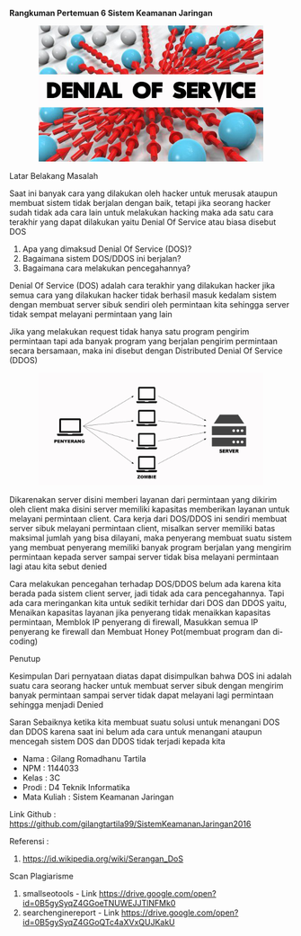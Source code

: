 **Rangkuman Pertemuan 6 Sistem Keamanan Jaringan**

<p align="center">
  <img src="../../img/dos.jpg" width="400px">
</p>

Latar Belakang Masalah

Saat ini banyak cara yang dilakukan oleh hacker untuk merusak ataupun membuat sistem tidak berjalan dengan baik, tetapi jika seorang hacker sudah tidak ada cara lain untuk melakukan hacking maka ada satu cara terakhir yang dapat dilakukan yaitu Denial Of Service atau biasa disebut DOS

1. Apa yang dimaksud Denial Of Service (DOS)?
2. Bagaimana sistem DOS/DDOS ini berjalan?
3. Bagaimana cara melakukan pencegahannya?

Denial Of Service (DOS) adalah cara terakhir yang dilakukan hacker jika semua cara yang dilakukan hacker tidak berhasil masuk kedalam sistem dengan membuat server sibuk sendiri oleh permintaan kita sehingga server tidak sempat melayani permintaan yang lain

Jika yang melakukan request tidak hanya satu program pengirim permintaan tapi ada banyak program yang berjalan pengirim permintaan secara bersamaan, maka ini disebut dengan Distributed Denial Of Service (DDOS)

<p align="center">
  <img src="../../img/ddos.jpg" width="400px">
</p>

Dikarenakan server disini memberi layanan dari permintaan yang dikirim oleh client maka disini server memiliki kapasitas memberikan layanan untuk melayani permintaan client. Cara kerja dari DOS/DDOS ini sendiri membuat server sibuk melayani permintaan client, misalkan server memiliki batas maksimal jumlah yang bisa dilayani, maka penyerang membuat suatu sistem yang membuat penyerang memiliki banyak program berjalan yang mengirim permintaan kepada server sampai server tidak bisa melayani permintaan lagi atau kita sebut denied

Cara melakukan pencegahan terhadap DOS/DDOS belum ada karena kita berada pada sistem client server, jadi tidak ada cara pencegahannya. Tapi ada cara meringankan kita untuk sedikit terhidar dari DOS dan DDOS yaitu, Menaikan kapasitas layanan jika penyerang tidak menaikkan kapasitas permintaan, Memblok IP penyerang di firewall, Masukkan semua IP penyerang ke firewall dan Membuat Honey Pot(membuat program dan di-coding)

Penutup

Kesimpulan
Dari pernyataan diatas dapat disimpulkan bahwa DOS ini adalah suatu cara seorang hacker untuk membuat server sibuk dengan mengirim banyak permintaan sampai server tidak dapat melayani lagi permintaan sehingga menjadi Denied

Saran
Sebaiknya ketika kita membuat suatu solusi untuk menangani DOS dan DDOS karena saat ini belum ada cara untuk menangani ataupun mencegah sistem DOS dan DDOS tidak terjadi kepada kita

* Nama : Gilang Romadhanu Tartila
* NPM : 1144033
* Kelas : 3C
* Prodi : D4 Teknik Informatika
* Mata Kuliah : Sistem Keamanan Jaringan

Link Github : https://github.com/gilangtartila99/SistemKeamananJaringan2016

Referensi : 

1. https://id.wikipedia.org/wiki/Serangan_DoS

Scan Plagiarisme

1. smallseotools - Link https://drive.google.com/open?id=0B5gySyqZ4GGoeTNUWEJJTlNFMk0
2. searchenginereport - Link https://drive.google.com/open?id=0B5gySyqZ4GGoQTc4aXVxQUJKakU